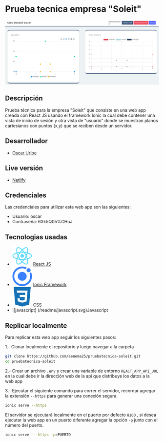 # Prueba tecnica empresa "Soleit"

![screenshot](/readme/screenshot.png)

## Descripción

Prueba técnica para la empresa "Soleit" que consiste en una web app creada con React JS usando el framework Ionic la cual debe contener una vista de inicio de sesión y otra vista de "usuario" donde se muestran planos cartesianos con puntos (x,y) que se reciben desde un servidor.

## Desarrollador

* [Oscar Uribe](https://github.com/aenema25)

## Live versión

* [Netlify]()

## Credenciales

Las credenciales para utilizar esta web app son las siguientes:

* Usuario: oscar
* Contraseña: 6Xk5Q05%CHuJ


## Tecnologias usadas

* ![react](/readme/react.svg) [React JS](https://reactjs.org/docs/getting-started.html)
* ![ionic](/readme/ionic.svg) [Ionic Framework](https://ionicframework.com/docs/)
* ![css](/readme/css3.svg) CSS
* ![javascript] (/readme/javascript.svg)Javascript

## Replicar localmente

Para replicar esta web app seguir los siguientes pasos:

1.- Clonar localmente el repositorio y luego navegar a la carpeta

```bash
git clone https://github.com/aenema25/pruebatecnica-soleit.git
cd pruebatecnica-soleit
```
2.- Crear un archivo ```.env``` y crear una variable de entorno ```REACT_APP_API_URL``` en la cual debe ir la dirección web de la api que distribuye los datos a la web app

3.- Ejecutar el siguiente comando para correr el servidor, recordar agregar la extensión ```--https``` para generar una conexión segura.

```bash
ionic serve --https
```

El servidor se ejecutará localmente en el puerto por defecto ```8100``` , si desea ejecutar la web app en un puerto diferente agregar la opción ```-p``` junto con el número del puerto.

```bash
ionic serve ---https -p=PUERTO
```
